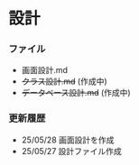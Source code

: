 # 設計
### ファイル
- 画面設計.md
- ~~クラス設計.md~~ (作成中)
- ~~データベース設計.md~~ (作成中)

### 更新履歴
- 25/05/28 画面設計を作成
- 25/05/27 設計ファイル作成